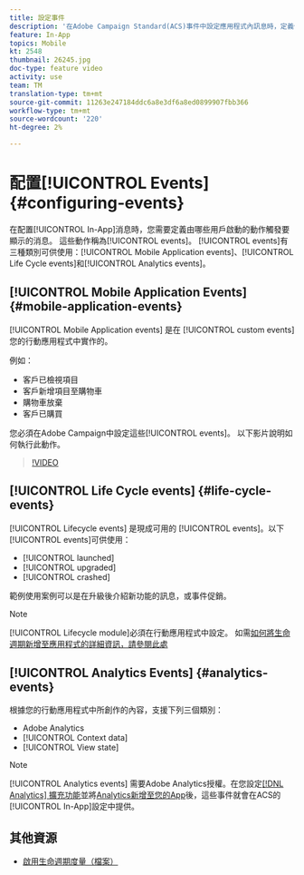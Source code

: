 ```yaml
---
title: 設定事件
description: '在Adobe Campaign Standard(ACS)事件中設定應用程式內訊息時，定義使用者啟動的動作會觸發要顯示的訊息。 '
feature: In-App
topics: Mobile
kt: 2548
thumbnail: 26245.jpg
doc-type: feature video
activity: use
team: TM
translation-type: tm+mt
source-git-commit: 11263e247184ddc6a8e3df6a8ed0899907fbb366
workflow-type: tm+mt
source-wordcount: '220'
ht-degree: 2%

---
```



# 配置[!UICONTROL Events] {#configuring-events}

在配置[!UICONTROL In-App]消息時，您需要定義由哪些用戶啟動的動作觸發要顯示的消息。 這些動作稱為[!UICONTROL events]。 [!UICONTROL events]有三種類別可供使用：[!UICONTROL Mobile Application events]、[!UICONTROL Life Cycle events]和[!UICONTROL Analytics events]。

## [!UICONTROL Mobile Application Events] {#mobile-application-events}

[!UICONTROL Mobile Application events] 是在 [!UICONTROL custom events] 您的行動應用程式中實作的。

例如：

* 客戶已檢視項目
* 客戶新增項目至購物車
* 購物車放棄
* 客戶已購買

您必須在Adobe Campaign中設定這些[!UICONTROL events]。 以下影片說明如何執行此動作。

>[!VIDEO](https://video.tv.adobe.com/v/26245?quality=12)

## [!UICONTROL Life Cycle events]  {#life-cycle-events}

[!UICONTROL Lifecycle events] 是現成可用的 [!UICONTROL events]。以下[!UICONTROL events]可供使用：

* [!UICONTROL launched]
* [!UICONTROL upgraded]
* [!UICONTROL crashed]

範例使用案例可以是在升級後介紹新功能的訊息，或事件促銷。

>[!NOTE]
>
>[!UICONTROL Lifecycle module]必須在行動應用程式中設定。 如需[如何將生命週期新增至應用程式的詳細資訊，請參閱此處](https://aep-sdks.gitbook.io/docs/using-mobile-extensions/mobile-core/lifecycle)

## [!UICONTROL Analytics Events] {#analytics-events}

根據您的行動應用程式中所創作的內容，支援下列三個類別：

* Adobe Analytics
* [!UICONTROL Context data]
* [!UICONTROL View state]

>[!NOTE]
>
>[!UICONTROL Analytics events] 需要Adobe Analytics授權。在您設定[[!DNL Analytics] 擴充功能](https://aep-sdks.gitbook.io/docs/using-mobile-extensions/adobe-analytics#configure-analytics-extension-in-launch)並將[Analytics新增至您的App](https://aep-sdks.gitbook.io/docs/using-mobile-extensions/adobe-analytics#add-analytics-to-your-app)後，這些事件就會在ACS的[!UICONTROL In-App]設定中提供。

## 其他資源

* [啟用生命週期度量（檔案）](https://aep-sdks.gitbook.io/docs/getting-started/initialize-the-sdk#enable-lifecycle-metrics)
